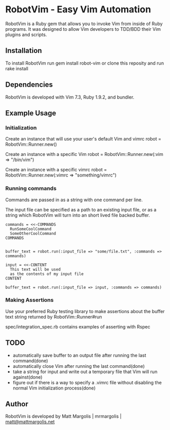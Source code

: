 # RobotVim - Easy Vim Automation
RobotVim is a Ruby gem that allows you to invoke Vim from inside of Ruby
programs.  It was designed to allow Vim developers to TDD/BDD their Vim plugins
and scripts.

## Installation
To install RobotVim run
    gem install robot-vim
or clone this reposity and run
    rake install


## Dependencies
RobotVim is developed with Vim 7.3, Ruby 1.9.2, and bundler.


## Example Usage

### Initialization
Create an instance that will use your user's default Vim and vimrc
    robot = RobotVim::Runner.new()

Create an instance with a specific Vim
    robot = RobotVim::Runner.new(:vim => "/bin/vim")

Create an instance with a specific vimrc
    robot = RobotVim::Runner.new(:vimrc => "something/vimrc")

### Running commands
Commands are passed in as a string with one command per line.

The input file can be specified as a path to an existing input file, or as a string which RobotVim will turn into an short lived file backed buffer.

    commands = <<-COMMANDS
      RunSomeCoolCommand
      SomeOtherCoolCommand
    COMMANDS


    buffer_text = robot.run(:input_file => "some/file.txt", :commands => commands)

    input = <<-CONTENT
      This text will be used
      as the contents of my input file
    CONTENT

    buffer_text = robot.run(:input_file => input, :commands => commands)


### Making Assertions
Use your preferred Ruby testing library to make assertions about the buffer text string returned by RobotVim::Runner#run

spec/integration\_spec.rb contains examples of asserting with Rspec

## TODO
- automatically save buffer to an output file after running the last command(done)
- automatically close Vim after running the last command(done)
- take a string for input and write out a temporary file that Vim will run against(done)
- figure out if there is a way to specify a .vimrc file without disabling the normal Vim initialization process(done)

## Author
RobotVim is developed by Matt Margolis | mrmargolis | matt@mattmargolis.net
